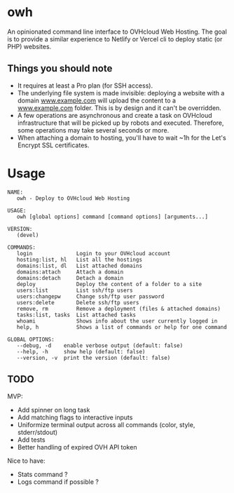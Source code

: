 # owh

An opinionated command line interface to OVHcloud Web Hosting. The goal is to
provide a similar experience to Netlify or Vercel cli to deploy static (or
PHP) websites.

## Things you should note

- It requires at least a Pro plan (for SSH access).
- The underlying file system is made invisible: deploying a website with a domain www.example.com will upload the content to a www.example.com folder. This is by design and it can't be overridden.
- A few operations are asynchronous and create a task on OVHcloud infrastructure that will be picked up by robots and executed. Therefore, some operations may take several seconds or more.
- When attaching a domain to hosting, you'll have to wait ~1h for the Let's Encrypt SSL certificates.

# Usage

```
NAME:
   owh - Deploy to OVHcloud Web Hosting

USAGE:
   owh [global options] command [command options] [arguments...]

VERSION:
   (devel)

COMMANDS:
   login              Login to your OVHcloud account
   hosting:list, hl   List all the hostings
   domains:list, dl   List attached domains
   domains:attach     Attach a domain
   domains:detach     Detach a domain
   deploy             Deploy the content of a folder to a site
   users:list         List ssh/ftp users
   users:changepw     Change ssh/ftp user password
   users:delete       Delete ssh/ftp users
   remove, rm         Remove a deployment (files & attached domains)
   tasks:list, tasks  List attached tasks
   whoami             Shows info about the user currently logged in
   help, h            Shows a list of commands or help for one command

GLOBAL OPTIONS:
   --debug, -d    enable verbose output (default: false)
   --help, -h     show help (default: false)
   --version, -v  print the version (default: false)
```

## TODO

MVP:
- Add spinner on long task
- Add matching flags to interactive inputs
- Uniformize terminal output across all commands (color, style, stderr/stdout)
- Add tests
- Better handling of expired OVH API token

Nice to have:
- Stats command ?
- Logs command if possible ?